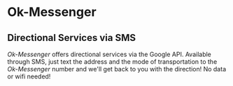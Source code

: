 # Ok-Messenger

## Directional Services via SMS
*Ok-Messenger* offers directional services via the Google API. Available through SMS,
just text the address and the mode of transportation to the *Ok-Messenger* number and we'll get back to you with the direction!
No data or wifi needed!
